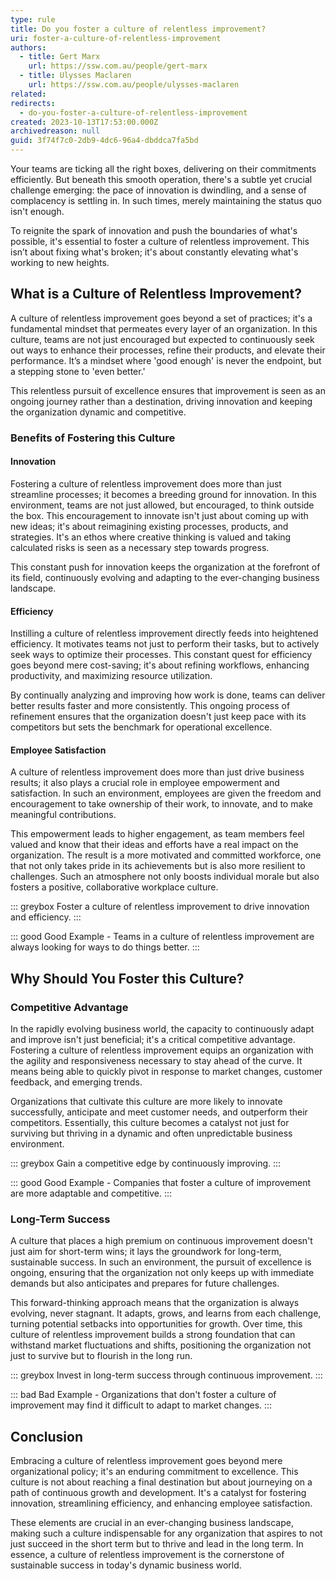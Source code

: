 ```yaml
---
type: rule
title: Do you foster a culture of relentless improvement?
uri: foster-a-culture-of-relentless-improvement
authors:
  - title: Gert Marx
    url: https://ssw.com.au/people/gert-marx
  - title: Ulysses Maclaren
    url: https://ssw.com.au/people/ulysses-maclaren
related:
redirects:
  - do-you-foster-a-culture-of-relentless-improvement
created: 2023-10-13T17:53:00.000Z
archivedreason: null
guid: 3f74f7c0-2db9-4dc6-96a4-dbddca7fa5bd
---
```

Your teams are ticking all the right boxes, delivering on their commitments efficiently. But beneath this smooth operation, there's a subtle yet crucial challenge emerging: the pace of innovation is dwindling, and a sense of complacency is settling in. In such times, merely maintaining the status quo isn't enough.

To reignite the spark of innovation and push the boundaries of what's possible, it's essential to foster a culture of relentless improvement. This isn’t about fixing what's broken; it's about constantly elevating what's working to new heights.

<!--endintro-->

## What is a Culture of Relentless Improvement?

A culture of relentless improvement goes beyond a set of practices; it's a fundamental mindset that permeates every layer of an organization. In this culture, teams are not just encouraged but expected to continuously seek out ways to enhance their processes, refine their products, and elevate their performance. It’s a mindset where 'good enough' is never the endpoint, but a stepping stone to 'even better.'

This relentless pursuit of excellence ensures that improvement is seen as an ongoing journey rather than a destination, driving innovation and keeping the organization dynamic and competitive.

### Benefits of Fostering this Culture

#### Innovation

Fostering a culture of relentless improvement does more than just streamline processes; it becomes a breeding ground for innovation. In this environment, teams are not just allowed, but encouraged, to think outside the box. This encouragement to innovate isn't just about coming up with new ideas; it's about reimagining existing processes, products, and strategies. It's an ethos where creative thinking is valued and taking calculated risks is seen as a necessary step towards progress.

This constant push for innovation keeps the organization at the forefront of its field, continuously evolving and adapting to the ever-changing business landscape.

#### Efficiency

Instilling a culture of relentless improvement directly feeds into heightened efficiency. It motivates teams not just to perform their tasks, but to actively seek ways to optimize their processes. This constant quest for efficiency goes beyond mere cost-saving; it's about refining workflows, enhancing productivity, and maximizing resource utilization.

By continually analyzing and improving how work is done, teams can deliver better results faster and more consistently. This ongoing process of refinement ensures that the organization doesn't just keep pace with its competitors but sets the benchmark for operational excellence.

#### Employee Satisfaction

A culture of relentless improvement does more than just drive business results; it also plays a crucial role in employee empowerment and satisfaction. In such an environment, employees are given the freedom and encouragement to take ownership of their work, to innovate, and to make meaningful contributions.

This empowerment leads to higher engagement, as team members feel valued and know that their ideas and efforts have a real impact on the organization. The result is a more motivated and committed workforce, one that not only takes pride in its achievements but is also more resilient to challenges. Such an atmosphere not only boosts individual morale but also fosters a positive, collaborative workplace culture.

::: greybox
Foster a culture of relentless improvement to drive innovation and efficiency.
:::

::: good
Good Example - Teams in a culture of relentless improvement are always looking for ways to do things better.
:::

## Why Should You Foster this Culture?

### Competitive Advantage

In the rapidly evolving business world, the capacity to continuously adapt and improve isn't just beneficial; it's a critical competitive advantage. Fostering a culture of relentless improvement equips an organization with the agility and responsiveness necessary to stay ahead of the curve. It means being able to quickly pivot in response to market changes, customer feedback, and emerging trends.

Organizations that cultivate this culture are more likely to innovate successfully, anticipate and meet customer needs, and outperform their competitors. Essentially, this culture becomes a catalyst not just for surviving but thriving in a dynamic and often unpredictable business environment.

::: greybox
Gain a competitive edge by continuously improving.
:::

::: good
Good Example - Companies that foster a culture of improvement are more adaptable and competitive.
:::

### Long-Term Success

A culture that places a high premium on continuous improvement doesn't just aim for short-term wins; it lays the groundwork for long-term, sustainable success. In such an environment, the pursuit of excellence is ongoing, ensuring that the organization not only keeps up with immediate demands but also anticipates and prepares for future challenges.

This forward-thinking approach means that the organization is always evolving, never stagnant. It adapts, grows, and learns from each challenge, turning potential setbacks into opportunities for growth. Over time, this culture of relentless improvement builds a strong foundation that can withstand market fluctuations and shifts, positioning the organization not just to survive but to flourish in the long run.

::: greybox
Invest in long-term success through continuous improvement.
:::

::: bad
Bad Example - Organizations that don't foster a culture of improvement may find it difficult to adapt to market changes.
:::

## Conclusion

Embracing a culture of relentless improvement goes beyond mere organizational policy; it's an enduring commitment to excellence. This culture is not about reaching a final destination but about journeying on a path of continuous growth and development. It's a catalyst for fostering innovation, streamlining efficiency, and enhancing employee satisfaction.

These elements are crucial in an ever-changing business landscape, making such a culture indispensable for any organization that aspires to not just succeed in the short term but to thrive and lead in the long term. In essence, a culture of relentless improvement is the cornerstone of sustainable success in today's dynamic business world.
